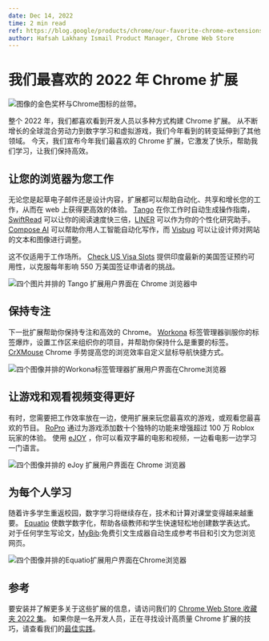 ```yaml
---
date: Dec 14, 2022
time: 2 min read
ref: https://blog.google/products/chrome/our-favorite-chrome-extensions-of-2022/
author: Hafsah Lakhany Ismail Product Manager, Chrome Web Store
---
```


# 我们最喜欢的 2022 年 Chrome 扩展

![图像的金色奖杯与Chrome图标的丝带。](https://storage.googleapis.com/gweb-uniblog-publish-prod/images/WebStoreFavorites_BlogHeader.max-1000x1000.png)

整个 2022 年，我们都喜欢看到开发人员以多种方式构建 Chrome 扩展。
从不断增长的全球混合劳动力到数字学习和虚拟游戏，我们今年看到的转变延伸到了其他领域。
今天，我们宣布今年我们最喜欢的 Chrome 扩展，它激发了快乐，帮助我们学习，让我们保持高效。

## 让您的浏览器为您工作

无论您是起草电子邮件还是设计内容，扩展都可以帮助自动化、共享和增长您的工作，从而在 web 上获得更高效的体验。
[Tango] 在你工作时自动生成操作指南，[SwiftRead] 可以让你的阅读速度快三倍，[LINER] 可以作为你的个性化研究助手。
[Compose AI][compose ai] 可以帮助你用人工智能自动化写作，而 [Visbug] 可以让设计师对网站的文本和图像进行调整。

这不仅适用于工作场所。
[Check US Visa Slots][check us visa slots] 提供印度最新的美国签证预约可用性，以克服每年影响 550 万美国签证申请者的挑战。

![四个图片并排的 Tango 扩展用户界面在 Chrome 浏览器中](https://storage.googleapis.com/gweb-uniblog-publish-prod/images/Tango_-_3_cOh6tW6.max-1000x1000.png)

[tango]: https://chrome.google.com/webstore/detail/tango-screenshots-trainin/lggdbpblkekjjbobadliahffoaobaknh?hl=en
[swiftread]: https://chrome.google.com/webstore/detail/swiftread-read-faster-lea/ipikiaejjblmdopojhpejjmbedhlibno
[liner]: https://chrome.google.com/webstore/detail/liner-highlight-and-searc/bmhcbmnbenmcecpmpepghooflbehcack
[compose ai]: https://chrome.google.com/webstore/detail/compose-ai-ai-powered-wri/ddlbpiadoechcolndfeaonajmngmhblj/related
[visbug]: https://chrome.google.com/webstore/detail/visbug/cdockenadnadldjbbgcallicgledbeoc
[check us visa slots]: https://chrome.google.com/webstore/detail/check-us-visa-slots/beepaenfejnphdgnkmccjcfiieihhogl?hl=en

## 保持专注

下一批扩展帮助你保持专注和高效的 Chrome。
[Workona] 标签管理器驯服你的标签爆炸，设置工作区来组织你的项目，并帮助你保持什么是重要的标签。
[CrXMouse] Chrome 手势提高您的浏览效率自定义鼠标导航快捷方式。

![四个图像并排的Workona标签管理器扩展用户界面在Chrome浏览器](https://storage.googleapis.com/gweb-uniblog-publish-prod/images/Workona-3.max-1000x1000.png)

[workona]: https://chrome.google.com/webstore/detail/workona-tab-manager/ailcmbgekjpnablpdkmaaccecekgdhlh?hl=en
[crxmouse]: https://chrome.google.com/webstore/detail/crxmouse-chrome-gestures/jlgkpaicikihijadgifklkbpdajbkhjo?hl=en

## 让游戏和观看视频变得更好

有时，您需要把工作效率放在一边，使用扩展来玩您最喜欢的游戏，或观看您最喜欢的节目。
[RoPro] 通过为游戏添加数十个独特的功能来增强超过 100 万 Roblox 玩家的体验。
使用 [eJOY] ，你可以看双字幕的电影和视频，一边看电影一边学习一门语言。

![四个图像并排的 eJoy 扩展用户界面在 Chrome 浏览器](https://storage.googleapis.com/gweb-uniblog-publish-prod/images/ejoy_-_3.max-1000x1000.png)

[ropro]: https://chrome.google.com/webstore/detail/ropro-enhance-your-roblox/adbacgifemdbhdkfppmeilbgppmhaobf
[ejoy]: https://chrome.google.com/webstore/detail/ejoy-english-learn-with-m/amfojhdiedpdnlijjbhjnhokbnohfdfb

## 为每个人学习

随着许多学生重返校园，数字学习将继续存在，技术和计算对课堂变得越来越重要。
[Equatio] 使数学数字化，帮助各级教师和学生快速轻松地创建数学表达式。
对于任何学生写论文，[MyBib]:免费引文生成器自动生成参考书目和引文为您浏览网页。

![四个图像并排的Equatio扩展用户界面在Chrome浏览器](https://storage.googleapis.com/gweb-uniblog-publish-prod/images/Equatio_-_3.max-1000x1000.png)

[equatio]: https://chrome.google.com/webstore/detail/equatio-math-made-digital/hjngolefdpdnooamgdldlkjgmdcmcjnc
[mybib]: https://chrome.google.com/webstore/detail/mybib-free-citation-gener/phidhnmbkbkbkbknhldmpmnacgicphkf

## 参考

要安装并了解更多关于这些扩展的信息，请访问我们的 [Chrome Web Store 收藏夹 2022 集](https://chrome.google.com/webstore/category/collection/2022_favorites)。
如果你是一名开发人员，正在寻找设计高质量 Chrome 扩展的技巧，请查看我们的[最佳实践](https://developer.chrome.com/docs/webstore/best_practices/#design-a-high-quality-extension)。
